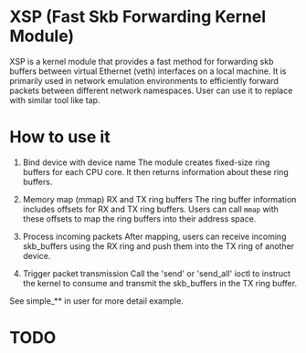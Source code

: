 # XSP (Fast Skb Forwarding Kernel Module)

XSP is a kernel module that provides a fast method for forwarding skb buffers between virtual Ethernet (veth) interfaces on a local machine. It is primarily used in network emulation environments to efficiently forward packets between different network namespaces. User can use it to replace with similar tool like tap.

# How to use it

1. Bind device with device name
   The module creates fixed-size ring buffers for each CPU core. It then returns information about these ring buffers.

2. Memory map (mmap) RX and TX ring buffers
   The ring buffer information includes offsets for RX and TX ring buffers. Users can call `mmap` with these offsets to map the ring buffers into their address space.

3. Process incoming packets
   After mapping, users can receive incoming skb_buffers using the RX ring and push them into the TX ring of another device.

4. Trigger packet transmission
   Call the 'send' or 'send_all' ioctl to instruct the kernel to consume and transmit the skb_buffers in the TX ring buffer.

See simple_** in user for more detail example.

# TODO

